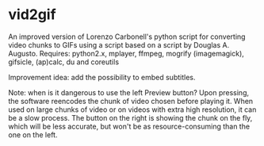 vid2gif
=======

An improved version of Lorenzo Carbonell's python script for converting video chunks to GIFs using a script based on a script by Douglas A. Augusto.
Requires: python2.x, mplayer, ffmpeg, mogrify (imagemagick), gifsicle, (ap)calc, du and coreutils



Improvement idea: add the possibility to embed subtitles.

Note: when is it dangerous to use the left Preview button? Upon pressing, the software reencodes the chunk of video chosen before playing it. When used on large chunks of video or on videos with extra high resolution, it can be a slow process. The button on the right is showing the chunk on the fly, which will be less accurate, but won't be as resource-consuming than the one on the left.
